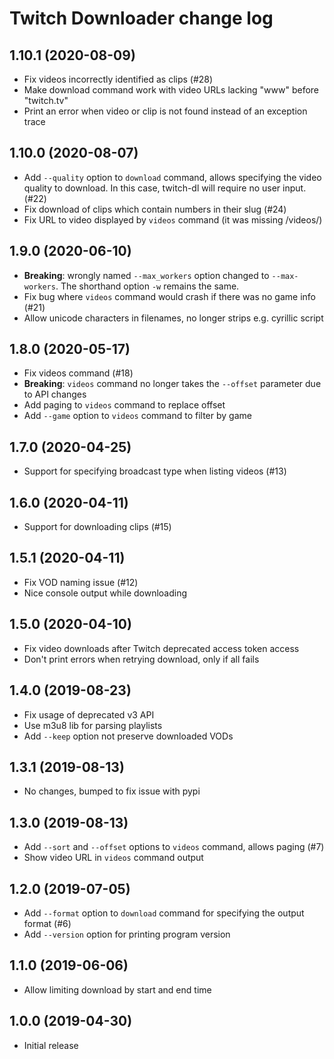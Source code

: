 Twitch Downloader change log
============================

1.10.1 (2020-08-09)
-------------------

* Fix videos incorrectly identified as clips (#28)
* Make download command work with video URLs lacking "www" before "twitch.tv"
* Print an error when video or clip is not found instead of an exception trace

1.10.0 (2020-08-07)
-------------------

* Add `--quality` option to `download` command, allows specifying the video
  quality to download. In this case, twitch-dl will require no user input. (#22)
* Fix download of clips which contain numbers in their slug (#24)
* Fix URL to video displayed by `videos` command (it was missing /videos/)

1.9.0 (2020-06-10)
------------------

* **Breaking**: wrongly named `--max_workers` option changed to `--max-workers`.
  The shorthand option `-w` remains the same.
* Fix bug where `videos` command would crash if there was no game info (#21)
* Allow unicode characters in filenames, no longer strips e.g. cyrillic script

1.8.0 (2020-05-17)
------------------

* Fix videos command (#18)
* **Breaking**: `videos` command no longer takes the `--offset` parameter due to
  API changes
* Add paging to `videos` command to replace offset
* Add `--game` option to `videos` command to filter by game

1.7.0 (2020-04-25)
------------------

* Support for specifying broadcast type when listing videos (#13)

1.6.0 (2020-04-11)
------------------

* Support for downloading clips (#15)

1.5.1 (2020-04-11)
------------------

* Fix VOD naming issue (#12)
* Nice console output while downloading

1.5.0 (2020-04-10)
------------------

* Fix video downloads after Twitch deprecated access token access
* Don't print errors when retrying download, only if all fails

1.4.0 (2019-08-23)
------------------

* Fix usage of deprecated v3 API
* Use m3u8 lib for parsing playlists
* Add `--keep` option not preserve downloaded VODs

1.3.1 (2019-08-13)
------------------

* No changes, bumped to fix issue with pypi

1.3.0 (2019-08-13)
------------------

* Add `--sort` and `--offset` options to `videos` command, allows paging (#7)
* Show video URL in `videos` command output

1.2.0 (2019-07-05)
------------------

* Add `--format` option to `download` command for specifying the output format (#6)
* Add `--version` option for printing program version

1.1.0 (2019-06-06)
------------------

* Allow limiting download by start and end time

1.0.0 (2019-04-30)
------------------

* Initial release

